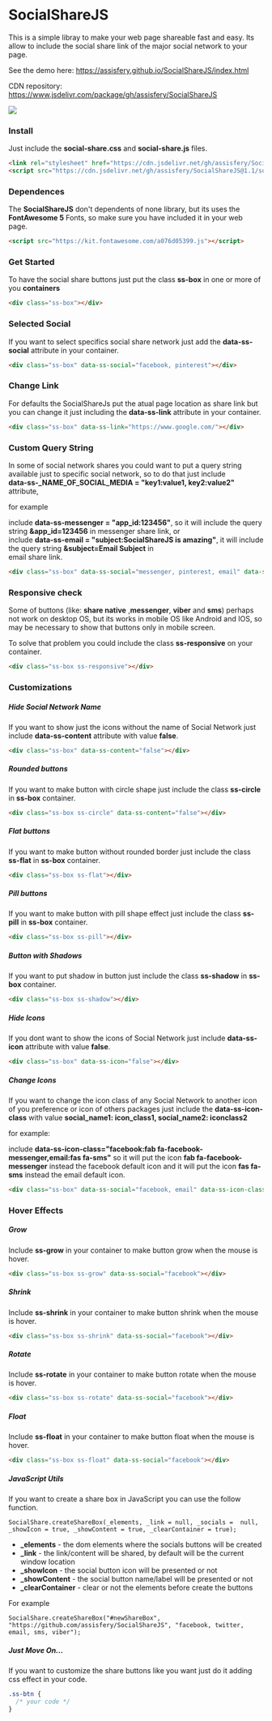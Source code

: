 # SocialShareJS

This is a simple libray to make your web page shareable fast and easy.
Its allow to include the social share link of the major social network to your page.

See the demo here: https://assisfery.github.io/SocialShareJS/index.html

CDN repository: https://www.jsdelivr.com/package/gh/assisfery/SocialShareJS

[![](https://data.jsdelivr.com/v1/package/gh/assisfery/SocialShareJS/badge)](https://www.jsdelivr.com/package/gh/assisfery/SocialShareJS)

### Install
Just include the  **social-share.css**  and  **social-share.js**  files.
```html
<link rel="stylesheet" href="https://cdn.jsdelivr.net/gh/assisfery/SocialShareJS@1.1/social-share.min.css">
<script src="https://cdn.jsdelivr.net/gh/assisfery/SocialShareJS@1.1/social-share.min.js"></script>
```

### Dependences
The  **SocialShareJS**  don't dependents of none library, but its uses the **FontAwesome 5** Fonts, so make sure you have included it in your web page.
```html
<script src="https://kit.fontawesome.com/a076d05399.js"></script>
```

### Get Started
To have the social share buttons just put the class  **ss-box**  in one or more of you  **containers**
```html
<div class="ss-box"></div>
```

### Selected Social
If you want to select specifics social share network just add the  **data-ss-social**  attribute in your container.
```html
<div class="ss-box" data-ss-social="facebook, pinterest"></div>
```

### Change Link
For defaults the SocialShareJs put the atual page location as share link but you can change it just including the  **data-ss-link**  attribute in your container.
```html
<div class="ss-box" data-ss-link="https://www.google.com/"></div>
```

### Custom Query String
In some of social network shares you could want to put a query string available just to specific social network, so to do that just include  
**data-ss-_NAME_OF_SOCIAL_MEDIA = "key1:value1, key2:value2"** attribute,  
  
for example  
  
include **data-ss-messenger = "app_id:123456"**, so it will include the query string **&app_id=123456** in messenger share link, or  
include **data-ss-email = "subject:SocialShareJS is amazing"**, it will include the query string **&subject=Email Subject** in  
email share link.

```html
<div class="ss-box" data-ss-social="messenger, pinterest, email" data-ss-messenger="app_id: 123456" data-ss-email="subject:SocialShareJS is amazing"></div>
```

### Responsive check
Some of buttons (like: **share native** ,**messenger**, **viber** and **sms**) perhaps not work on desktop OS, but its works in mobile OS like Android and IOS, so may be necessary to show that buttons only in mobile screen.  
  
To solve that problem you could include the class **ss-responsive** on your container.
```html
<div class="ss-box ss-responsive"></div>
```

### Customizations

##### Hide Social Network Name
If you want to show just the icons without the name of Social Network just include **data-ss-content** attribute with value **false**.
```html
<div class="ss-box" data-ss-content="false"></div>
```

##### Rounded buttons
If you want to make button with circle shape just include the class  **ss-circle**  in  **ss-box**  container.
```html
<div class="ss-box ss-circle" data-ss-content="false"></div>
```

##### Flat buttons
If you want to make button without rounded border just include the class  **ss-flat**  in  **ss-box**  container.
```html
<div class="ss-box ss-flat"></div>
```

##### Pill buttons
If you want to make button with pill shape effect just include the class **ss-pill** in **ss-box** container.
```html
<div class="ss-box ss-pill"></div>
```

##### Button with Shadows
If you want to put shadow in button just include the class  **ss-shadow**  in  **ss-box**  container.
```html
<div class="ss-box ss-shadow"></div>
```

##### Hide Icons
If you dont want to show the icons of Social Network just include **data-ss-icon** attribute with value **false**.
```html
<div class="ss-box" data-ss-icon="false"></div>
```

##### Change Icons
If you want to change the icon class of any Social Network to another icon of you preference or icon of others packages just include the **data-ss-icon-class** with value **social_name1: icon_class1, social_name2: iconclass2**

for example:

include **data-ss-icon-class="facebook:fab fa-facebook-messenger,email:fas fa-sms"** so it will put the icon **fab fa-facebook-messenger** instead the facebook default icon and it will put the icon **fas fa-sms** instead the email default icon.
```html
<div class="ss-box" data-ss-social="facebook, email" data-ss-icon-class="facebook:fab fa-facebook-messenger,email:fas fa-sms"></div>
```

### Hover Effects

##### Grow
Include **ss-grow** in your container to make button grow when the mouse is hover.
```html
<div class="ss-box ss-grow" data-ss-social="facebook"></div>
```

##### Shrink
Include **ss-shrink** in your container to make button shrink when the mouse is hover.
```html
<div class="ss-box ss-shrink" data-ss-social="facebook"></div>
```

##### Rotate
Include **ss-rotate** in your container to make button rotate when the mouse is hover.
```html
<div class="ss-box ss-rotate" data-ss-social="facebook"></div>
```

##### Float
Include **ss-float** in your container to make button float when the mouse is hover.
```html
<div class="ss-box ss-float" data-ss-social="facebook"></div>
```

##### JavaScript Utils

If you want to create a share box in JavaScript you can use the follow function.
```
SocialShare.createShareBox(_elements, _link = null, _socials =  null, _showIcon = true, _showContent = true, _clearContainer = true);
```

-   **_elements**  - the dom elements where the socials buttons will be created
-   **_link**  - the link/content will be shared, by default will be the current window location
-   **_showIcon**  - the social button icon will be presented or not
-   **_showContent**  - the social button name/label will be presented or not
-   **_clearContainer**  - clear or not the elements before create the buttons

For example
```
SocialShare.createShareBox("#newShareBox", "https://github.com/assisfery/SocialShareJS", "facebook, twitter, email, sms, viber");
```

##### Just Move On...
If you want to customize the share buttons like you want just do it adding css effect in your code.
```css
.ss-btn {
  /* your code */
}
```
